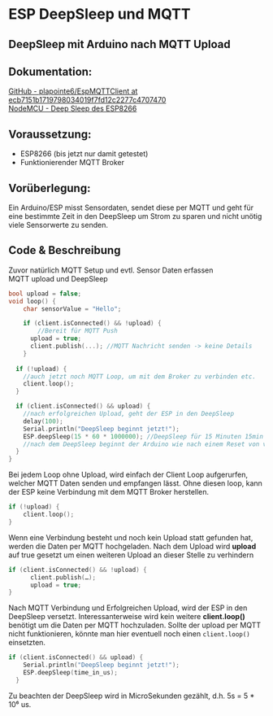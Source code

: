  # ESP DeepSleep und MQTT   
DeepSleep mit Arduino nach MQTT Upload   
 --- 
 ##    
 ## Dokumentation:   
[GitHub - plapointe6/EspMQTTClient at ecb7151b1719798034019f7fd12c2277c4707470](https://github.com/plapointe6/EspMQTTClient/tree/ecb7151b1719798034019f7fd12c2277c4707470)    
[NodeMCU - Deep Sleep des ESP8266](https://draeger-it.blog/nodemcu-deep-sleep-des-esp8266/)    
 ## Voraussetzung:   
- ESP8266 (bis jetzt nur damit getestet)   
- Funktionierender MQTT Broker   
   
   
 ## Vorüberlegung:   
Ein Arduino/ESP misst Sensordaten, sendet diese per MQTT und geht für eine bestimmte Zeit in den DeepSleep um Strom zu sparen und nicht unötig viele Sensorwerte zu senden.   
   
 ## Code & Beschreibung   
Zuvor natürlich MQTT Setup und evtl. Sensor Daten erfassen   
MQTT upload und DeepSleep   
```C
bool upload = false;
void loop() {
	char sensorValue = "Hello";

	if (client.isConnected() && !upload) {
		//Bereit für MQTT Push
      upload = true;
      client.publish(...); //MQTT Nachricht senden -> keine Details
    }
  
  if (!upload) {
    //auch jetzt noch MQTT Loop, um mit dem Broker zu verbinden etc.
    client.loop();
  }

  if (client.isConnected() && upload) {
	//nach erfolgreichen Upload, geht der ESP in den DeepSleep
    delay(100);
    Serial.println("DeepSleep beginnt jetzt!");
    ESP.deepSleep(15 * 60 * 1000000); //DeepSleep für 15 Minuten 15min * 60sec * 1000000usec
	//nach dem DeepSleep beginnt der Arduino wie nach einem Reset von vorn
  }
}
```
Bei jedem Loop ohne Upload, wird einfach der Client Loop aufgerurfen, welcher MQTT Daten senden und empfangen lässt. Ohne diesen loop, kann der ESP keine Verbindung mit dem MQTT Broker herstellen.   
```C
if (!upload) {    
    client.loop();
}
```
Wenn eine Verbindung besteht und noch kein Upload statt gefunden hat, werden die Daten per MQTT hochgeladen. Nach dem Upload wird **upload** auf true gesetzt um einen weiteren Upload an dieser Stelle zu verhindern   
```C
if (client.isConnected() && !upload) {
      client.publish(…); 
      upload = true;
}
```
Nach MQTT Verbindung und Erfolgreichen Upload, wird der ESP in den DeepSleep versetzt. Interessanterweise wird kein weitere **client.loop()** benötigt um die Daten per MQTT hochzuladen. Sollte der upload per MQTT nicht funktionieren, könnte man hier eventuell noch einen `client.loop()` einsetzten.    
```C
if (client.isConnected() && upload) {
    Serial.println("DeepSleep beginnt jetzt!");
    ESP.deepSleep(time_in_us);
  }
```
Zu beachten der DeepSleep wird in MicroSekunden gezählt, d.h. 5s = 5 \* 10⁶ us.   
   
